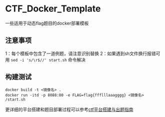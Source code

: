 # CTF_Docker_Template

一些适用于动态flag题目的docker部署模板


## 注意事项

1：每个模板中包含了一道例题，请注意识别替换
2：如果遇到sh文件换行报错可用 `sed -i 's/\r$//' start.sh` 命令解决


## 构建测试

```shell
docker build -t <镜像名> .
docker run -itd -p 8088:80 -e FLAG=flag{ffflllaaagggg} <镜像名> /start.sh
```

更详细的平台搭建和题目部署过程可以参考[ctf平台搭建与出题指南](https://www.dr0n.top/posts/5ae46a89/)